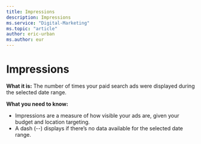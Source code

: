 ```yaml
---
title: Impressions
description: Impressions
ms.service: "Digital-Marketing"
ms.topic: "article"
author: eric-urban
ms.author: eur
---
```


# Impressions

**What it is:** The number of times your paid search ads were displayed during the selected date range.

**What you need to know:**
- Impressions are a measure of how visible your ads are, given your budget and location targeting.
- A dash (--) displays if there’s no data available for the selected date range.


